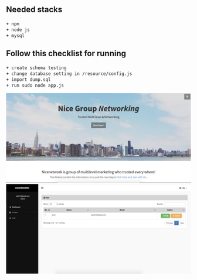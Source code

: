 ## Needed stacks
    + npm
    + node js
    + mysql

## Follow this checklist for running
    + create schema testing
    + change database setting in /resource/config.js
    + import dump.sql
	+ run sudo node app.js
	
	
![alt text](https://github.com/israjHaliri/nodejs-company-profile/blob/master/ss1.png)
![alt text](https://github.com/israjHaliri/nodejs-company-profile/blob/master/ss2.png)
